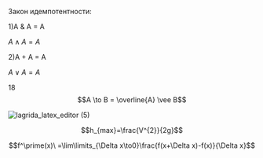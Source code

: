 Закон идемпотентности: 

 1)A & A = A
  
  $A \wedge A=A$ 
 
 2)A + A = A
 
  $A \vee  A=A$


 18 $$A \to B = \overline{A} \vee B$$



![lagrida_latex_editor (5)](https://user-images.githubusercontent.com/96430806/200988488-318322c5-792a-4d82-85f6-e0467727a987.png)

$$h_{max}=\frac{V^{2}}{2g}$$

$$f^\prime(x)\ =\lim\limits_{\Delta x\to0}\frac{f(x+\Delta x)-f(x)}{\Delta x}$$
